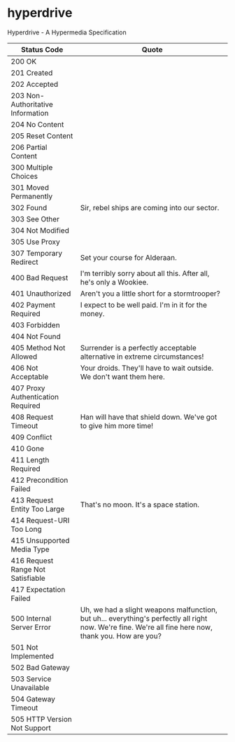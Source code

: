 # hyperdrive
Hyperdrive - A Hypermedia Specification

Status Code                         | Quote
------------------------------------|-----------------------------------------------------------------------
200 OK                              |
201 Created                         |
202 Accepted                        |
203 Non-Authoritative Information   |
204 No Content                      |
205 Reset Content                   |
206 Partial Content                 |
300 Multiple Choices                |
301 Moved Permanently               |
302 Found                           | Sir, rebel ships are coming into our sector.
303 See Other                       |
304 Not Modified                    |
305 Use Proxy                       |
307 Temporary Redirect              | Set your course for Alderaan.
400 Bad Request                     | I'm terribly sorry about all this. After all, he's only a Wookiee.
401 Unauthorized                    | Aren't you a little short for a stormtrooper?
402 Payment Required                | I expect to be well paid. I'm in it for the money.
403 Forbidden                       |
404 Not Found                       |
405 Method Not Allowed              | Surrender is a perfectly acceptable alternative in extreme circumstances!
406 Not Acceptable                  | Your droids. They'll have to wait outside. We don't want them here.
407 Proxy Authentication Required   |
408 Request Timeout                 | Han will have that shield down. We've got to give him more time!
409 Conflict                        |
410 Gone                            |
411 Length Required                 |
412 Precondition Failed             |
413 Request Entity Too Large        | That's no moon. It's a space station.
414 Request-URI Too Long            |
415 Unsupported Media Type          |
416 Request Range Not Satisfiable   |
417 Expectation Failed              |
500 Internal Server Error           | Uh, we had a slight weapons malfunction, but uh... everything's perfectly all right now. We're fine. We're all fine here now, thank you. How are you?
501 Not Implemented                 |
502 Bad Gateway                     |
503 Service Unavailable             |
504 Gateway Timeout                 |
505 HTTP Version Not Support        |
